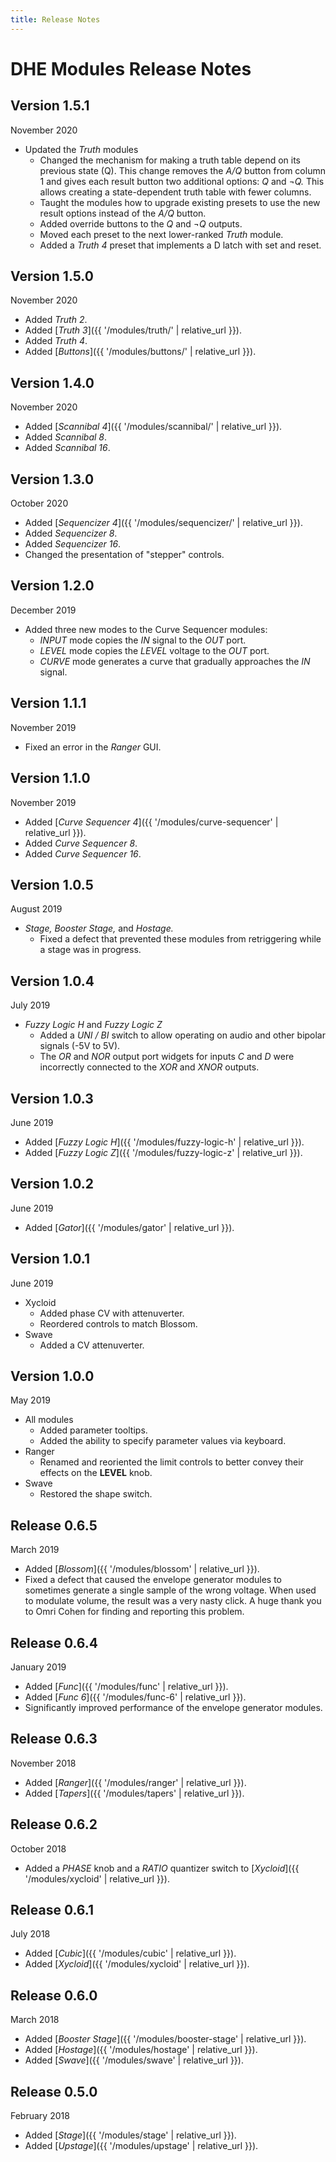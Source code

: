 ```yaml
---
title: Release Notes
---
```


# DHE Modules Release Notes

## Version 1.5.1
November 2020

- Updated the _Truth_ modules
    -   Changed the mechanism for making a truth table depend on its previous state (Q).
        This change removes the _A/Q_ button from column 1
        and gives each result button two additional options: _Q_ and _¬Q._
        This allows creating a state-dependent truth table
        with fewer columns.
    -   Taught the modules how to upgrade existing presets
        to use the new result options instead of the _A/Q_ button.
    -   Added override buttons to the _Q_ and _¬Q_ outputs.
    -   Moved each preset to the next lower-ranked _Truth_ module.
    -   Added a _Truth 4_ preset that implements a D latch with set and reset.  

## Version 1.5.0
November 2020

-   Added _Truth 2_.
-   Added [_Truth 3_]({{ '/modules/truth/' | relative_url }}).
-   Added _Truth 4_.
-   Added [_Buttons_]({{ '/modules/buttons/' | relative_url }}).

## Version 1.4.0
November 2020

-   Added [_Scannibal 4_]({{ '/modules/scannibal/' | relative_url }}).
-   Added _Scannibal 8_.
- Added _Scannibal 16_.

## Version 1.3.0
October 2020

-   Added [_Sequencizer 4_]({{ '/modules/sequencizer/' | relative_url }}).
-   Added _Sequencizer 8_.
-   Added _Sequencizer 16_.
-   Changed the presentation of "stepper" controls.

## Version 1.2.0
December 2019

-   Added three new modes to the Curve Sequencer modules:
    -   _INPUT_ mode copies the _IN_ signal to the _OUT_ port.
    -   _LEVEL_ mode copies the _LEVEL_ voltage to the _OUT_ port.
    -   _CURVE_ mode generates a curve that gradually approaches the _IN_ signal.

## Version 1.1.1
November 2019

-   Fixed an error in the _Ranger_ GUI.

## Version 1.1.0
November 2019

-   Added [_Curve Sequencer 4_]({{ '/modules/curve-sequencer' | relative_url }}).
-   Added _Curve Sequencer 8_.
-   Added _Curve Sequencer 16_.

## Version 1.0.5
August 2019

-   _Stage,_ _Booster Stage,_ and _Hostage._
    -   Fixed a defect that prevented these modules from retriggering
        while a stage was in progress.

## Version 1.0.4
July 2019

-   _Fuzzy Logic H_ and  _Fuzzy Logic Z_
    -   Added a _UNI / BI_ switch
        to allow operating
        on audio and other bipolar signals (-5V to 5V).
    -   The _OR_ and _NOR_ output port widgets for inputs _C_ and _D_
        were incorrectly connected to the _XOR_ and _XNOR_ outputs.

## Version 1.0.3
June 2019

-   Added [_Fuzzy Logic H_]({{ '/modules/fuzzy-logic-h' | relative_url }}).
-   Added [_Fuzzy Logic Z_]({{ '/modules/fuzzy-logic-z' | relative_url }}).

## Version 1.0.2
June 2019

-   Added [_Gator_]({{ '/modules/gator' | relative_url }}).

## Version 1.0.1
June 2019

-   Xycloid
    -   Added phase CV with attenuverter.
    -   Reordered controls to match Blossom.
-   Swave
    -   Added a CV attenuverter.

## Version 1.0.0
May 2019

-   All modules
    -   Added parameter tooltips.
    -   Added the ability to specify parameter values via keyboard.
-   Ranger
    -   Renamed and reoriented the limit controls to better convey their effects on the **LEVEL** knob.
-   Swave
    -   Restored the shape switch.

## Release 0.6.5
March 2019

-   Added [_Blossom_]({{ '/modules/blossom' | relative_url }}).
-   Fixed a defect that caused the envelope generator modules
    to sometimes generate a single sample of the wrong voltage.
    When used to modulate volume,
    the result was a very nasty click.
    A huge thank you
    to Omri Cohen for finding and reporting this problem.

## Release 0.6.4
January 2019

-   Added [_Func_]({{ '/modules/func' | relative_url }}).
-   Added [_Func 6_]({{ '/modules/func-6' | relative_url }}).
-   Significantly improved performance of the envelope generator modules.

## Release 0.6.3
November 2018

-   Added [_Ranger_]({{ '/modules/ranger' | relative_url }}).
-   Added [_Tapers_]({{ '/modules/tapers' | relative_url }}).

## Release 0.6.2
October 2018

-   Added a _PHASE_ knob and a _RATIO_ quantizer switch
    to [_Xycloid_]({{ '/modules/xycloid' | relative_url }}).

## Release 0.6.1
July 2018

-   Added [_Cubic_]({{ '/modules/cubic' | relative_url }}).
-   Added [_Xycloid_]({{ '/modules/xycloid' | relative_url }}).

## Release 0.6.0
March 2018

-   Added [_Booster Stage_]({{ '/modules/booster-stage' | relative_url }}).
-   Added [_Hostage_]({{ '/modules/hostage' | relative_url }}).
-   Added [_Swave_]({{ '/modules/swave' | relative_url }}).

## Release 0.5.0

February 2018
-   Added [_Stage_]({{ '/modules/stage' | relative_url }}).
-   Added [_Upstage_]({{ '/modules/upstage' | relative_url }}).
